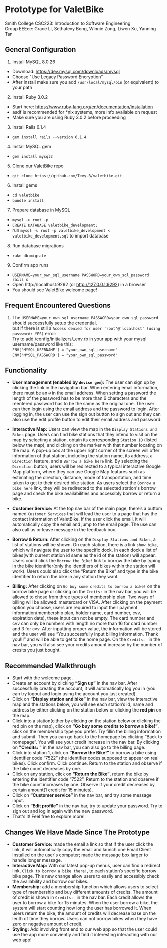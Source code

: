 # Prototype for ValetBike
Smith College CSC223: Introduction to Software Engineering\
Group EEEee: Grace Li, Sethatevy Bong, Winnie Zong, Liwen Xu, Yanning Tan

## General Configuration
1. Install MySQL 8.0.26
* Download: https://dev.mysql.com/downloads/mysql
* Choose "Use Legacy Password Encryption"
* After install make sure you add `/usr/local/mysql/bin` (or equivalent) to your path

2. Install Ruby 3.0.2
* Start here: https://www.ruby-lang.org/en/documentation/installation
* asdf is recommended for *nix systems, more info available on request
* Make sure you are using Ruby 3.0.2 before proceeding

3. Install Rails 6.1.4
* `gem install rails --version 6.1.4`

4. Install MySQL gem
* `gem install mysql2`

5. Clone our ValetBike repo
* `git clone https://github.com/Tevy-B/valetbike.git`

6. Install gems
* `cd valetbike`
* `bundle install`

7. Prepare database in MySQL
* `mysql -u root -p`
* `CREATE DATABASE valetbike_development;`
* run `mysql -u root -p valetbike_development < valetbike_development.sql` to import database

8. Run database migrations
* `rake db:migrate`

9. Confirm app runs
* `USERNAME=your_own_sql_username PASSWORD=your_own_sql_password  rails s`
* Open http://localhost:9292 (or http://127.0.0.1:9292) in a browser
* You should see ValetBike welcome page!

## Frequent Encountered Questions
1. The `USERNAME=your_own_sql_username PASSWORD=your_own_sql_password` should successfully setup the credential,\
but if there is still a `Access denied for user 'root'@'localhost' (using password: YES)` error:\
Try to add /config/initializers/_env.rb in your app with your mysql username/password like this:\
`ENV['MYSQL_USERNAME'] = "your_own_sql_username"`\
`ENV['MYSQL_PASSWORD'] = "your_own_sql_password"`

## Functionality
* **User management (enabled by `devise gem`):** The user can sign up by clicking the link in the navigation bar. When entering email information, there must be an `@` in the email address. When setting a password the length of the password has to be more than 6 characters and the reentered password has to be the same as the original one. The user can then login using the email address and the password to login. After logging in, the user can use the sign out button to sign out and they can also use the edit profile button to edit their email address and password.

* **Interactive Map:** Users can view the map in the `Display Stations and Bikes` page. Users can find bike stations that they intend to visit on the map by selecting a station, obtain its corresponding `Station ID` (listed below the map), and clicking on the marker with that number locating on the map. A pop-up box at the upper right corner of the screen will offer information of that station, including the station name, its address, a `Direction` feature, and a `Borrow a bike here` link. By selecting the `Direction` button, users will be redirected to a typical interactive Google Map platform, where they can use Google Map features such as estimating the direction, distance, mode of transportation, and time taken to get to their desired bike station. As users select the `Borrow a bike here` link, they will be redirected to the selected station's borrow page and check the bike availabilities and accessibly borrow or return a bike.

* **Customer Service:** At the top nav bar of the main page, there’s a buttom named `Customer Services` that will lead the user to a page that has the contact information of ValetBike. If the user click the email, it will automatically copy the email and jump to the email page. The use can also call us or leave message in the feedback box. 

* **Borrow & Return:** After clicking on the `Display Stations and Bikes`, a list of stations will be shown. On each station, there is a link `show bike`, which will navigate the user to the specific dock. In each dock a list of bikes(with current station id same as the id of the station) will appear. Users could click the `Borrow the Bike!` link to borrow the bike by typing in the bike identifier(only the identifiers of bikes within the station will work). Users could also click the “Return the Bike” and type in the bike identifier to return the bike in any station they want.

* **Billing:** After clicking on `Go buy some credits to borrow a bike!` on the borrow bike page or clicking on the `Creits:` in the nav bar, you will be allowed to chose from three types of membership plan. Two ways of billing will be allowed: mastercard or VISA. After clicking on the payment option you choose, users are required to input their payment information(membership plan, holder name, card number, cvv, expiration date), these input can not be empty. The card number and cvv can only be numbers with length no more than 16 for card number and 3 for cvv. After inputting proper value, the information will be stored and the user will see “You successfully input billing information. Thank you!!!” and will be able to get to the home page. On the `Credits: ` in the nav bar, you will also see your credits amount increase by the number of cresits you just bought.

## Recommended Walkthrough
* Start with the welcome page.
* Create an account by clicking **“Sign up”** in the nav bar. After successfully creating the account, it will automatically log you in (you can try logout and login using the account you just created).
* Click on **“Display station and bike”** in the nav bar, view the interactive map and the stations below, you will see each station’s id, name and address by either clicking on the station below or clicking the **red pin** on the map.
* Click into a station(either by clicking on the station below or clicking the red pin on the map), click on **“Go buy some credits to borrow a bike!”**, click on the membership type you prefer. Try fillin the billing information and submit. Then you can go back to the homepage by clicking “Back to homepage”. You will see your credit increase in the nav bar. By clicking on **"Credits: "** in the nav bar, you can also go to the billing page.
* Click into station 1, click on **“Borrow the Bike!”** to borrow a bike using identifier code “7522” (the identifier codes supposed to appear on real bikes). Click confirm. Click continue. Return to the station and observe if the bike count decreases by one.
* Click on any station, click on **“Return the Bike”**, return the bike by entering the identifier code “7522”. Return to the station and observe if the bike count increases by one. Observe if your credit decreases by certain amount(1 credit for 15 minutes).
* Click on **“Customer service”** in the nav bar, and try some message input.
* Click on **“Edit profile”** in the nav bar, try to update your password. Try to sign out and log in again with the new password.
* That's it! Feel free to explore more!

## Changes We Have Made Since The Prototype
* **Customer Service:** made the email a link so that if the user click the link, it will automatically copy the email and launch one Email Client installed on the user's computer; made the message box larger to handle longer message.
*  **Interactive Map:** With our latest pop-up menus, user can find a redirect link, `Click to borrow a bike there!`, to each station’s specific borrow bike page. This new change allow users to easily and accessibly check the availability and borrow our bikes. 
* **Membership:** add a membership function which allows users to select type of membership and buy different amounts of credits. The amount of credit is shown in `Credits: ` in the nav bar. Each credit allows the user to borrow a bike for 15 minutes. When the user borrow a bike, the system will start counting how long the user has borrowed it. When users return the bike, the amount of credits will decrease base on the lenth of time they borrow. Users can not borrow bikes when they have zero or negative amount of credit.
* **Styling:** Add involving front end to our web app so that the user could use the app more conviently and find it interesting interacting with our web app!
